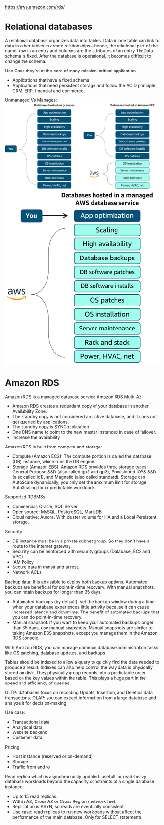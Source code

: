 https://aws.amazon.com/rds/

# Relational databases

A relational database organizes data into tables. Data in one table can link to data in other tables to create relationships—hence, the relational part of the name.
row is an entry and columns are the attributes of an entry
TheData schema is fixed. After the database is operational, it becomes difficult to change the schema.
 
Use Case
they’re at the core of many mission-critical application
- Applications that have a fixed schema
- Applications that need persistent storage and follow the ACID principle: CRM, ERP, financial and commerce.

Unmanaged Vs Manages:
![OnPrem_vs_EC2](/img/OnPrem_vs_EC2.png) 
![Managed_DB](/img/Managed_DB.png)

# Amazon RDS
Amazon RDS is a managed database service
Amazon RDS Multi-AZ 
- Amazon RDS creates a redundant copy of your database in another Availability Zone. 
- The standby copy is not considered an active database, and it does not get queried by applications. 
- The standby copy is SYNC replication
- One DNS name to point to the new master instances in case of failover.
- Increase the availability

Amazon RDS is built from compute and storage:
- Compute (Amazon EC2): The compute portion is called the database (DB) instance, which runs the DB engine.
- Storage (Amazon EBS): Amazon RDS provides three storage types: General Purpose SSD (also called gp2 and gp3), Provisioned IOPS SSD (also called io1), and Magnetic (also called standard). Storage can AutoScale dynamically, you only set the amximum limit for storage. AutoScaling for unpredictable workloads. 

Supported RDBMSs:
- Commercial: Oracle, SQL Server
- Open source: MySQL, PostgreSQL, MariaDB
- Cloud native: Aurora. With cluster volume for HA and a Local Persistent storage.

Security
- DB instance must be in a private subnet group. So they don’t have a route to the internet gateway. 
- Security can be reinforced with security groups (Database, EC2 and VPC)
- IAM Policy 
- Secure data in transit and at rest.
- Network ACLs

Backup data:
It is advisable to deploy both backup options. Automated backups are beneficial for point-in-time recovery. With manual snapshots, you can retain backups for longer than 35 days.
- Automated backups (by default): set the  backup window during a time when your database experiences little activity because it can cause increased latency and downtime. The benefit of automated backups that you can do point-in-time recovery.
- Manual snapshot: If you want to keep your automated backups longer than 35 days, use manual snapshots. Manual snapshots are similar to taking Amazon EBS snapshots, except you manage them in the Amazon RDS console. 

With Amazon RDS, you can manage common database administration tasks like OS patching, database updates, and backups

Tables should be indexed to allow a query to quickly find the data needed to produce a result. Indexes can also help control the way data is physically stored on disk. They physically group records into a predictable order based on the key values within the table. This plays a huge part in the speed and efficiency of queries.

OLTP: databases focus on recording Update, Insertion, and Deletion data transactions. 
OLAP: you can extract information from a large database and analyze it for decision-making

Use case:
- Transactional data
- Analytical data
- Website backend
- Customer data

Pricing
- Host instance (reserved or on-demand)
- Storage
- Traffic from and to

Read replica
which is asynchronously updated. usefull for read-heavy database workloads beyond the capacity constraints of a single database instance. 
- Up to 15 read replicas. 
- Within AZ, Cross AZ or Cross Region (network fee). 
- Replication is ASYN, so reads are eventually consistent. 
- Use case: read replicas to run new workloads without affect the performance of the main database. Only for SELECT statements
